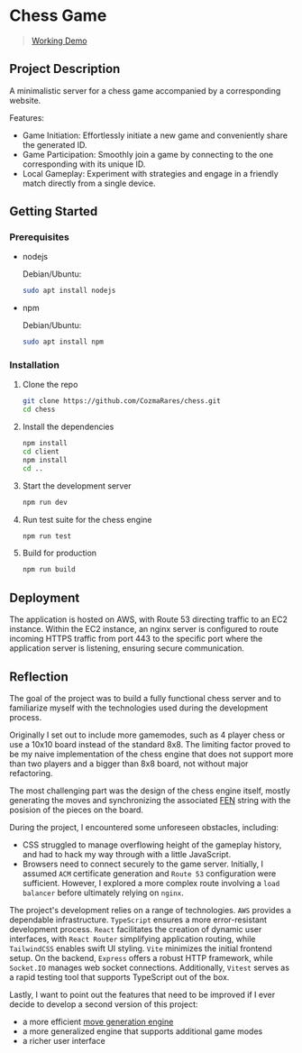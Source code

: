 # Chess Game

> [Working Demo](https://chess.raru.dev)

## Project Description

A minimalistic server for a chess game accompanied by a corresponding website.

Features:

- Game Initiation: Effortlessly initiate a new game and conveniently share the
  generated ID.
- Game Participation: Smoothly join a game by connecting to the one
  corresponding with its unique ID.
- Local Gameplay: Experiment with strategies and engage in a friendly match
  directly from a single device.

## Getting Started

### Prerequisites

- nodejs

  Debian/Ubuntu:

  ```sh
  sudo apt install nodejs
  ```

- npm

  Debian/Ubuntu:

  ```sh
  sudo apt install npm
  ```

### Installation

1. Clone the repo

   ```sh
   git clone https://github.com/CozmaRares/chess.git
   cd chess
   ```

2. Install the dependencies

   ```sh
   npm install
   cd client
   npm install
   cd ..
   ```

3. Start the development server

   ```sh
   npm run dev
   ```

4. Run test suite for the chess engine

   ```sh
   npm run test
   ```

5. Build for production

   ```sh
   npm run build
   ```

## Deployment

The application is hosted on AWS, with Route 53 directing traffic to an EC2
instance. Within the EC2 instance, an nginx server is configured to route
incoming HTTPS traffic from port 443 to the specific port where the application
server is listening, ensuring secure communication.

## Reflection

The goal of the project was to build a fully functional chess server and to
familiarize myself with the technologies used during the development process.

Originally I set out to include more gamemodes, such as 4 player chess or use a
10x10 board instead of the standard 8x8. The limiting factor proved to be my
naive implementation of the chess engine that does not support more than two
players and a bigger than 8x8 board, not without major refactoring.

The most challenging part was the design of the chess engine itself, mostly
generating the moves and synchronizing the associated [FEN](https://www.chess.com/terms/fen-chess)
string with the posision of the pieces on the board.

During the project, I encountered some unforeseen obstacles, including:

- CSS struggled to manage overflowing height of the gameplay history, and had to
  hack my way through with a little JavaScript.
- Browsers need to connect securely to the game server. Initially, I assumed `ACM`
  certificate generation and `Route 53` configuration were sufficient. However, I
  explored a more complex route involving a `load balancer` before ultimately relying
  on `nginx`.

The project's development relies on a range of technologies. `AWS` provides a
dependable infrastructure. `TypeScript` ensures a more error-resistant
development process. `React` facilitates the creation of dynamic user
interfaces, with `React Router` simplifying application routing, while
`TailwindCSS` enables swift UI styling. `Vite` minimizes the initial frontend
setup. On the backend, `Express` offers a robust HTTP framework, while
`Socket.IO` manages web socket connections. Additionally, `Vitest` serves as a
rapid testing tool that supports TypeScript out of the box.

Lastly, I want to point out the features that need to be improved if I ever
decide to develop a second version of this project:

- a more efficient [move generation engine](https://www.chessprogramming.org/Move_Generation)
- a more generalized engine that supports additional game modes
- a richer user interface
